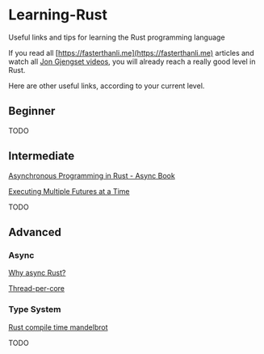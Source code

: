 # Learning-Rust
Useful links and tips for learning the Rust programming language

If you read all [https://fasterthanli.me](https://fasterthanli.me) articles
and watch all [Jon Gjengset videos](https://www.youtube.com/@jonhoo), you will
already reach a really good level in Rust.

Here are other useful links, according to your current level.

## Beginner

TODO

## Intermediate

[Asynchronous Programming in Rust - Async Book](https://rust-lang.github.io/async-book)

[Executing Multiple Futures at a Time](https://rust-lang.github.io/async-book/06_multiple_futures/01_chapter.html)

TODO

## Advanced

### Async

[Why async Rust?](https://without.boats/blog/why-async-rust/)

[Thread-per-core](https://without.boats/blog/thread-per-core/)

### Type System

[Rust compile time mandelbrot](http://www.treblig.org/daveG/rust-mand.html)

TODO
